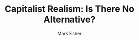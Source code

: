 ---
author: Mark Fisher
title: 'Capitalist Realism: Is There No Alternative?'
layout: book
link: false
---